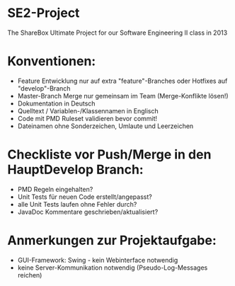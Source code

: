 SE2-Project
===========

The ShareBox Ultimate Project for our Software Engineering II class in 2013


Konventionen:
=============

- Feature Entwicklung nur auf extra "feature"-Branches oder Hotfixes auf "develop"-Branch 
- Master-Branch Merge nur gemeinsam im Team (Merge-Konflikte lösen!)
- Dokumentation in Deutsch
- Quelltext / Variablen-/Klassennamen in Englisch
- Code mit PMD Ruleset validieren bevor commit!
- Dateinamen ohne Sonderzeichen, Umlaute und Leerzeichen

Checkliste vor Push/Merge in den HauptDevelop Branch:
=====================================================

- PMD Regeln eingehalten?
- Unit Tests für neuen Code erstellt/angepasst?
- alle Unit Tests laufen ohne Fehler durch?
- JavaDoc Kommentare geschrieben/aktualisiert?


Anmerkungen zur Projektaufgabe:
===============================

- GUI-Framework: Swing - kein Webinterface notwendig
- keine Server-Kommunikation notwendig (Pseudo-Log-Messages reichen)

